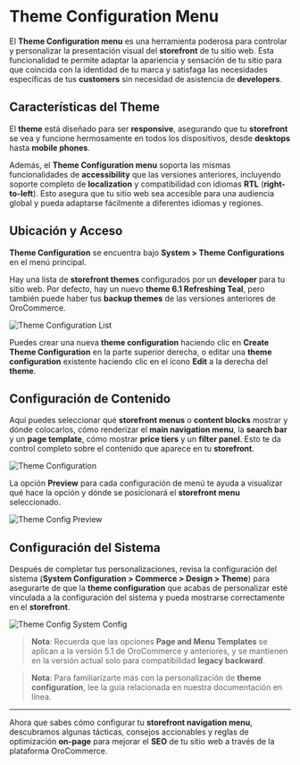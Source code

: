 # Theme Configuration Menu

El **Theme Configuration menu** es una herramienta poderosa para controlar y personalizar la presentación visual del **storefront** de tu sitio web. Esta funcionalidad te permite adaptar la apariencia y sensación de tu sitio para que coincida con la identidad de tu marca y satisfaga las necesidades específicas de tus **customers** sin necesidad de asistencia de **developers**.

## Características del Theme

El **theme** está diseñado para ser **responsive**, asegurando que tu **storefront** se vea y funcione hermosamente en todos los dispositivos, desde **desktops** hasta **mobile phones**.

Además, el **Theme Configuration menu** soporta las mismas funcionalidades de **accessibility** que las versiones anteriores, incluyendo soporte completo de **localization** y compatibilidad con idiomas **RTL** (**right-to-left**). Esto asegura que tu sitio web sea accesible para una audiencia global y pueda adaptarse fácilmente a diferentes idiomas y regiones.

## Ubicación y Acceso

**Theme Configuration** se encuentra bajo **System > Theme Configurations** en el menú principal.

Hay una lista de **storefront themes** configurados por un **developer** para tu sitio web. Por defecto, hay un nuevo **theme 6.1 Refreshing Teal**, pero también puede haber tus **backup themes** de las versiones anteriores de OroCommerce.

![Theme Configuration List](https://hive.oroinc.com/wp-content/uploads/sites/21/2021/02/theme-configuration-list-1024x414.png)

Puedes crear una nueva **theme configuration** haciendo clic en **Create Theme Configuration** en la parte superior derecha, o editar una **theme configuration** existente haciendo clic en el ícono **Edit** a la derecha del **theme**.

## Configuración de Contenido

Aquí puedes seleccionar qué **storefront menus** o **content blocks** mostrar y dónde colocarlos, cómo renderizar el **main navigation menu**, la **search bar** y un **page template**, cómo mostrar **price tiers** y un **filter panel**. Esto te da control completo sobre el contenido que aparece en tu **storefront**.

![Theme Configuration](https://hive.oroinc.com/wp-content/uploads/sites/21/2021/02/theme-configuration.png)

La opción **Preview** para cada configuración de menú te ayuda a visualizar qué hace la opción y dónde se posicionará el **storefront menu** seleccionado.

![Theme Config Preview](https://hive.oroinc.com/wp-content/uploads/sites/21/2021/02/theme-config-preview-768x323.png)

## Configuración del Sistema

Después de completar tus personalizaciones, revisa la configuración del sistema (**System Configuration > Commerce > Design > Theme**) para asegurarte de que la **theme configuration** que acabas de personalizar esté vinculada a la configuración del sistema y pueda mostrarse correctamente en el **storefront**.

![Theme Config System Config](https://hive.oroinc.com/wp-content/uploads/sites/21/2021/02/theme-config-system-config-768x524.png)

> **Nota**: Recuerda que las opciones **Page and Menu Templates** se aplican a la versión 5.1 de OroCommerce y anteriores, y se mantienen en la versión actual solo para compatibilidad **legacy backward**.

> **Nota**: Para familiarizarte más con la personalización de **theme configuration**, lee la guía relacionada en nuestra documentación en línea.

---

Ahora que sabes cómo configurar tu **storefront navigation menu**, descubramos algunas tácticas, consejos accionables y reglas de optimización **on-page** para mejorar el **SEO** de tu sitio web a través de la plataforma OroCommerce.

